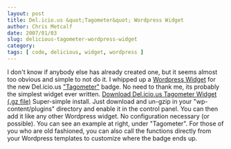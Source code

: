 ```yaml
---
layout: post
title: Del.icio.us &quot;Tagometer&quot; Wordpress Widget
author: Chris Metcalf
date: 2007/01/03
slug: delicious-tagometer-wordpress-widget
category: 
tags: [ code, delicious, widget, wordpress ]
---
```


I don't know if anybody else has already created one, but it seems almost too obvious and simple to not do it.
I whipped up a <a href="http://automattic.com/code/widgets/">Wordpress Widget</a> for the new Del.icio.us <a href="http://del.icio.us/help/tagometer">"Tagometer"</a> badge. No need to thank me, its probably the simplest widget ever written.
<a href="/files/tagometer.php.gz">Download Del.icio.us Tagometer Widget (.gz file)</a>
Super-simple install. Just download and un-gzip in your "wp-content/plugins" directory and enable it in the control panel. You can then add it like any other Wordpress widget. No configuration necessary (or possible).
You can see an example at right, under "Tagometer".
For those of you who are old fashioned, you can also call the functions directly from your Wordpress templates to customize where the badge ends up.
